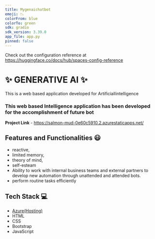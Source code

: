 ```yaml
---
title: Mygenaichatbot
emoji: 📉
colorFrom: blue
colorTo: green
sdk: gradio
sdk_version: 3.39.0
app_file: app.py
pinned: false
---
```


Check out the configuration reference at https://huggingface.co/docs/hub/spaces-config-reference

# ✨  GENERATIVE AI ✨

This is a web based application developed for ArtificialIintelligence

### This web based Intelligence application has been developed for the accomplishment of future bot


**Project Link** - https://salmon-mud-0e60c5910.2.azurestaticapps.net/


## Features and Functionalities 😃

- reactive,
- limited memory,
- theory of mind,
- self-esteam
- Ability to work with internal business teams and external partners to develop new automation through unattended and attended bots.
- perform routine tasks efficiently


## Tech Stack 💻

- [Azure(Hosting)](https://azure.microsoft.com/en-in/features/azure-portal/)
- HTML
- CSS
- Bootstrap
- JavaScript
